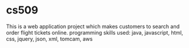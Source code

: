 # cs509
This is a web application project which makes customers to search and order flight tickets online.
programming skills used: java, javascript, html, css, jquery, json, xml, tomcam, aws
